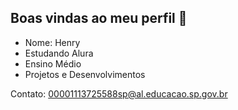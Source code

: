 ## Boas vindas ao meu perfil 👋


- Nome: Henry
- Estudando Alura
- Ensino Médio
- Projetos e Desenvolvimentos


Contato: 00001113725588sp@al.educacao.sp.gov.br

